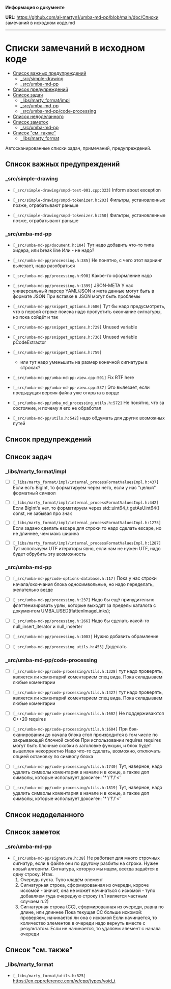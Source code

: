 **Информация о документе**

**URL**: https://github.com/al-martyn1/umba-md-pp/blob/main/doc/Списки замечаний в исходном коде.md

---

# Списки замечаний в исходном коде

- [Список важных предупреждений](#список-важных-предупреждений)
  - [_src/simple-drawing](#_srcsimple-drawing)
  - [_src/umba-md-pp](#_srcumba-md-pp)
- [Список предупреждений](#список-предупреждений)
- [Список задач](#список-задач)
  - [_libs/marty_format/impl](#_libsmarty_formatimpl)
  - [_src/umba-md-pp](#_srcumba-md-pp-1)
  - [_src/umba-md-pp/code-processing](#_srcumba-md-ppcode-processing)
- [Список недоделанного](#список-недоделанного)
- [Список заметок](#список-заметок)
  - [_src/umba-md-pp](#_srcumba-md-pp-2)
- [Список "см. также"](#список-см-также)
  - [_libs/marty_format](#_libsmarty_format)


Автосканированные списки задач, примечаний, предупреждений.


## Список важных предупреждений


### _src/simple-drawing

- `[_src/simple-drawing/smpd-test-001.cpp:323]`
  Inform about exception

- `[_src/simple-drawing/smpd-tokenizer.h:203]`
  Фильтры, установленные позже, отрабатывают раньше

- `[_src/simple-drawing/smpd-tokenizer.h:250]`
  Фильтры, установленные позже, отрабатывают раньше


### _src/umba-md-pp

- `[_src/umba-md-pp/document.h:104]`
  Тут надо добавить что-то типа хидера, или break line Или - не надо?

- `[_src/umba-md-pp/processing.h:385]`
  Не понятно, с чего этот варнинг вылезает, надо разобраться

- `[_src/umba-md-pp/processing.h:990]`
  Какое-то оформление надо

- `[_src/umba-md-pp/processing.h:1399]`
  JSON-META У нас универсальный парсер YAML/JSON и мета данные могут быть в
  формате JSON При вставке в JSON могут быть проблемы

- `[_src/umba-md-pp/snippet_options.h:686]`
  Тут бы надо предусмотреть, что в первой строке поиска надо пропустить окончание
  сигнатуры, но пока сойдёт и так

- `[_src/umba-md-pp/snippet_options.h:729]`
  Unused variable

- `[_src/umba-md-pp/snippet_options.h:736]`
  Unused variable pCodeExtractor

- `[_src/umba-md-pp/snippet_options.h:759]`
  - или тут надо уменьшить на размер конечной сигнатуры в строках?

- `[_src/umba-md-pp/umba-md-pp-view.cpp:501]`
  Fix RTF here

- `[_src/umba-md-pp/umba-md-pp-view.cpp:537]`
  Это вылезает, если предыдущая версия файла уже открыта в ворде

- `[_src/umba-md-pp/umba_md_processing_utils.h:572]`
  Не понятно, что за состояние, и почему я его не обработал

- `[_src/umba-md-pp/utils.h:542]`
  надо обдумать для других возможных путей


## Список предупреждений


## Список задач


### _libs/marty_format/impl

- [ ] `[_libs/marty_format/impl/internal_processFormatValuesImpl.h:437]`
  Если есть BigInt, то форматируем через него, если у нас "целый" форматный
  символ

- [ ] `[_libs/marty_format/impl/internal_processFormatValuesImpl.h:442]`
  Если BigInt'а нет, то форматируем через std::uint64_t getAsUint64() const, не
  забывая про знак

- [ ] `[_libs/marty_format/impl/internal_processFormatValuesImpl.h:1275]`
  Если задано сделать escape для строки то надо сделать escape, но не длиннее,
  чем макс ширина

- [ ] `[_libs/marty_format/impl/internal_processFormatValuesImpl.h:1287]`
  Тут используем UTF итераторы явно, если нам не нужен UTF, надо будет обрубить
  эту возможность


### _src/umba-md-pp

- [ ] `[_src/umba-md-pp/code-options-database.h:117]`
  Пока у нас строки начала/окончания блока односимвольные, но надо переделать,
  желательно везде

- [ ] `[_src/umba-md-pp/processing.h:237]`
  Надо бы ещё принудительно флэттенизировать урлы, которые выходят за пределы
  каталога с документом UMBA_USED(flattenImageLinks);

- [ ] `[_src/umba-md-pp/processing.h:266]`
  Надо бы сделать какой-то null_insert_iterator и null_inserter

- [ ] `[_src/umba-md-pp/processing.h:1003]`
  Нужно добавить обрамление

- [ ] `[_src/umba-md-pp/processing_utils.h:455]`
  Доделать


### _src/umba-md-pp/code-processing

- [ ] `[_src/umba-md-pp/code-processing/utils.h:1328]`
  тут надо проверять, является ли коментарий коментарием спец вида. Пока
  складываем любые коментарии

- [ ] `[_src/umba-md-pp/code-processing/utils.h:1427]`
  тут надо проверять, является ли коментарий коментарием спец вида. Пока
  складываем любые коментарии

- [ ] `[_src/umba-md-pp/code-processing/utils.h:1602]`
  Не поддерживаются C++20 requires

- [ ] `[_src/umba-md-pp/code-processing/utils.h:1604]`
  При бэк-сканировании до начала блока стоп производится в том числе по
  закрывающей блочной скобке При использовании requires requires могут быть
  блочные скобки в заголовке функции, и блок будет выцеплен некорректно Надо
  что-то сделать, возможно, отключать опцией остановку по символу блока

- [ ] `[_src/umba-md-pp/code-processing/utils.h:1740]`
  Тут, наверное, надо удалить символы коментария в начале и в конце, а также доп
  символы, которые использует доксиген: '*'/'!'/'<'

- [ ] `[_src/umba-md-pp/code-processing/utils.h:1819]`
  Тут, наверное, надо удалить символы коментария в начале и в конце, а также доп
  символы, которые использует доксиген: '*'/'!'/'<'


## Список недоделанного


## Список заметок


### _src/umba-md-pp

- `[_src/umba-md-pp/signature.h:38]`
  Не работает для много строчных сигнатур, если в файле они
    по другому разбиты на строки.
    Нужен новый алгоритм.
    Сигнатура, которую мы ищем, всегда задаётся в одну строку.
    Итак.
    1) Очередь пуста. Тупо кладём элемент
    2) Сигнатурная строка, сформированная из очереди, короче искомой - значит, она не может начинаться с искомой - тупо добавляем туда очередную строку (п.1 является частным случаем п.2)
    3) Сигнатурная строка (СС), сформированная из очереди, равна по длине, или длиннее
    Пока текущая СС больше искомой:
    проверяем, начинается ли она с искомой
    Если начинается, то количество элементов в очереди надо вернуть вместе с результатом.
    Если не начинается, то удаляем элемент с начала очереди


## Список "см. также"


### _libs/marty_format

- `[_libs/marty_format/utils.h:825]`
  https://en.cppreference.com/w/cpp/types/void_t


